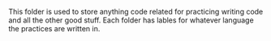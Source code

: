 This folder is used to store anything code related for practicing writing code and all the other good stuff. Each folder has lables for whatever language the practices are written in. 

